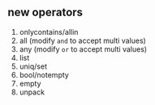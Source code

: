 ## new operators

1. onlycontains/allin
1. all (modify `and` to accept multi values)
1. any (modify `or` to accept multi values)
1. list
1. uniq/set
1. bool/notempty
1. empty
1. unpack
